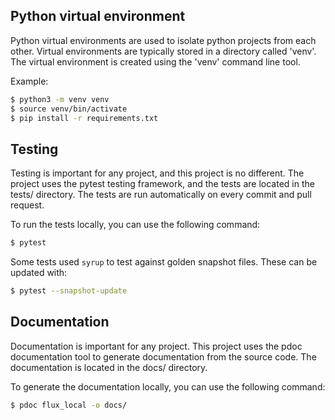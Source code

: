 ## Python virtual environment

Python virtual environments are used to isolate python projects from each other.
Virtual environments are typically stored in a directory called 'venv'. The
virtual environment is created using the 'venv' command line tool.

Example:
```bash
$ python3 -m venv venv
$ source venv/bin/activate
$ pip install -r requirements.txt
```


## Testing

Testing is important for any project, and this project is no different. The project
uses the pytest testing framework, and the tests are located in the tests/ directory.
The tests are run automatically on every commit and pull request.

To run the tests locally, you can use the following command:

```bash
$ pytest
```

Some tests used `syrup` to test against golden snapshot files. These can be updated with:
```bash
$ pytest --snapshot-update
```

## Documentation

Documentation is important for any project. This project uses the pdoc documentation
tool to generate documentation from the source code. The documentation is located in
the docs/ directory.

To generate the documentation locally, you can use the following command:

```bash
$ pdoc flux_local -o docs/
```
